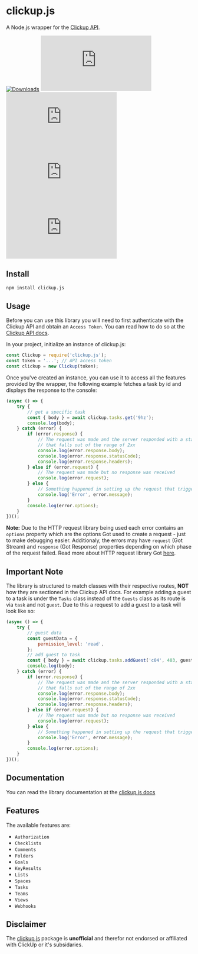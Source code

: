 # clickup.js

A Node.js wrapper for the [Clickup API](https://clickup.com/api).

[![Downloads](https://img.shields.io/npm/dm/clickup.js.svg?style=for-the-badge)](https://www.npmjs.com/package/clickup.js)
[![Install size](https://img.shields.io/bundlephobia/min/clickup.js?style=for-the-badge)](https://packagephobia.now.sh/result?p=clickup.js)
![GitHub package.json version](https://img.shields.io/github/package-json/v/ComfortablyCoding/clickup.js?style=for-the-badge) ![Dependancies](https://img.shields.io/david/ComfortablyCoding/clickup.js?style=for-the-badge)
![NPM](https://img.shields.io/npm/l/clickup.js?style=for-the-badge)

## Install

```sh
npm install clickup.js
```

## Usage

Before you can use this library you will need to first authenticate with the Clickup API and obtain an `Access Token`. You can read how to do so at the [Clickup API docs](https://clickup.com/api).

In your project, initialize an instance of clickup.js:

```js
const Clickup = require('clickup.js');
const token = '...'; // API access token
const clickup = new Clickup(token);
```

Once you've created an instance, you can use it to access all the features provided by the wrapper, the following example fetches a task by id and displays the response to the console:

```js
(async () => {
	try {
		// get a specific task
		const { body } = await clickup.tasks.get('9hz');
		console.log(body);
	} catch (error) {
		if (error.response) {
			// The request was made and the server responded with a status code
			// that falls out of the range of 2xx
			console.log(error.response.body);
			console.log(error.response.statusCode);
			console.log(error.response.headers);
		} else if (error.request) {
			// The request was made but no response was received
			console.log(error.request);
		} else {
			// Something happened in setting up the request that triggered an Error
			console.log('Error', error.message);
		}
		console.log(error.options);
	}
})();
```

**Note:** Due to the HTTP request library being used each error contains an `options` property which are the options Got used to create a request - just to make debugging easier. Additionaly, the errors may have `request` (Got Stream) and `response` (Got Response) properties depending on which phase of the request failed. Read more about HTTP request library Got [here](https://github.com/sindresorhus/got).

## Important Note

The library is structured to match classes with their respective routes, **NOT** how they are sectioned in the Clickup API docs. For example adding a guest to a task is under the `Tasks` class instead of the `Guests` class as its route is via `task` and not `guest`. Due to this a request to add a guest to a task will look like so:

```js
(async () => {
	try {
		// guest data
		const guestData = {
			permission_level: 'read',
		};
		// add guest to task
		const { body } = await clickup.tasks.addGuest('c04', 403, guestData);
		console.log(body);
	} catch (error) {
		if (error.response) {
			// The request was made and the server responded with a status code
			// that falls out of the range of 2xx
			console.log(error.response.body);
			console.log(error.response.statusCode);
			console.log(error.response.headers);
		} else if (error.request) {
			// The request was made but no response was received
			console.log(error.request);
		} else {
			// Something happened in setting up the request that triggered an Error
			console.log('Error', error.message);
		}
		console.log(error.options);
	}
})();
```

## Documentation

You can read the library documentation at the [clickup.js docs](https://comfortablycoding.github.io/clickup.js)

## Features

The available features are:

- `Authorization`
- `Checklists`
- `Comments`
- `Folders`
- `Goals`
- `KeyResults`
- `Lists`
- `Spaces`
- `Tasks`
- `Teams`
- `Views`
- `Webhooks`

## Disclaimer

The [clickup.js](https://github.com/ComfortablyCoding/clickup.js) package is **unofficial** and therefor not endorsed or affiliated with ClickUp or it's subsidaries.
